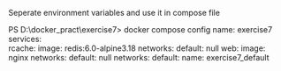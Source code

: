 Seperate environment variables and use it in compose file

PS D:\docker_pract\exercise7> docker compose config
name: exercise7
services:      
  rcache:
    image: redis:6.0-alpine3.18
    networks:
      default: null
  web:
    image: nginx
    networks:
      default: null
networks:
  default:
    name: exercise7_default
